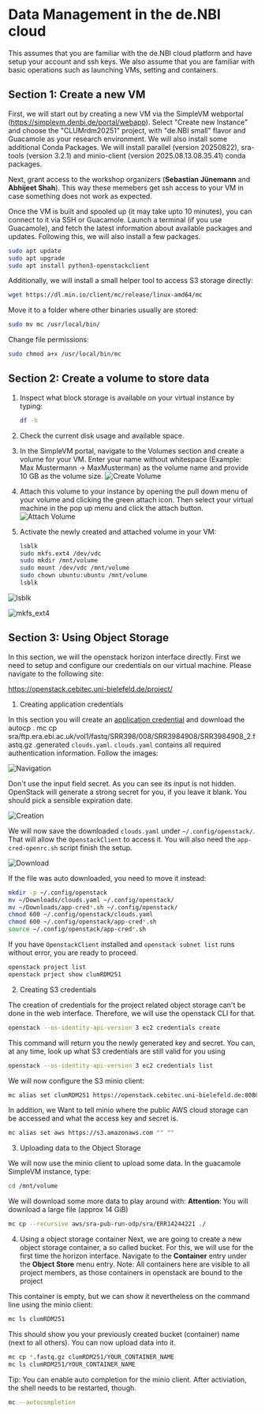 # Data Management in the de.NBI cloud

This assumes that you are familiar with the de.NBI cloud platform and have setup your account and ssh keys.
We also assume that you are familiar with basic operations such as launching VMs, setting and containers.

## Section 1: Create a new VM

First, we will start out by creating a new VM via the SimpleVM webportal (https://simplevm.denbi.de/portal/webapp). Select "Create new Instance" and choose the "CLUMrdm20251" project, with "de.NBI small" flavor and Guacamole as your research environment. We will also install some additional Conda Packages. We will install parallel (version 20250822), sra-tools (version 3.2.1) and minio-client (version 2025.08.13.08.35.41) conda packages.

Next, grant access to the workshop organizers (**Sebastian Jünemann** and **Abhijeet Shah**). This way these memebers get ssh access to your VM in case something does not work as expected. 

Once the VM is built and spooled up (it may take upto 10 minutes), you can connect to it via SSH or Guacamole. Launch a terminal (if you use Guacamole), and fetch the latest information about available packages and updates. Following this, we will also install a few packages.

```bash
sudo apt update
sudo apt upgrade
sudo apt install python3-openstackclient
```
 Additionally, we will install a small helper tool to access S3 storage directly:
 
   ``` bash
   wget https://dl.min.io/client/mc/release/linux-amd64/mc
   ```
   Move it to a folder where other binaries usually are stored:
   ``` bash
   sudo mv mc /usr/local/bin/
   ```
   Change file permissions:
   ``` bash
   sudo chmod a+x /usr/local/bin/mc
   ```

## Section 2: Create a volume to store data

1. Inspect what block storage is available on your virtual instance by typing:

   ``` bash
   df -h 
   ```

2. Check the current disk usage and available space.

3. In the SimpleVM portal, navigate to the Volumes section and create a volume for your VM.
   Enter your name without whitespace (Example: Max Mustermann -> MaxMusterman) as the volume name 
   and provide 10 GB as the volume size.
   ![Create Volume](figures/createVolume.png)

4. Attach this volume to your instance by opening the pull down menu of your volume and
   clicking the green attach icon. Then select your virtual machine in the pop up menu and
   click the attach button.
   ![Attach Volume](figures/attachVolume.png)

5. Activate the newly created and attached volume in your VM:

   ``` bash
   lsblk
   sudo mkfs.ext4 /dev/vdc
   sudo mkdir /mnt/volume   
   sudo mount /dev/vdc /mnt/volume
   sudo chown ubuntu:ubuntu /mnt/volume
   lsblk   
   ```
 
![lsblk](figures/lsblk.png)

![mkfs_ext4](figures/mkfs_ext4.png)

## Section 3: Using Object Storage

In this section, we will the openstack horizon interface directly.
First we need to setup and configure our credentials on our virtual machine.
Please navigate to the following site:

<https://openstack.cebitec.uni-bielefeld.de/project/>

1. Creating application credentials

In this section you will create an [application
credential](https://docs.redhat.com/en/documentation/red_hat_openstack_platform/14/html/users_and_identity_management_guide/application_credentials)
and download the autocp  .
mc cp sra/ftp.era.ebi.ac.uk/vol1/fastq/SRR398/008/SRR3984908/SRR3984908_2.fastq.gz .generated `clouds.yaml`. `clouds.yaml` contains all
required authentication information. Follow the images:

![Navigation](images/ac_screen1.png)

Don't use the input field secret. As you can see its input is not
hidden. OpenStack will generate a strong secret for you, if you leave it
blank. You should pick a sensible expiration date.

![Creation](images/ac_screen2.png)

We will now save the downloaded `clouds.yaml` under
`~/.config/openstack/`. That will allow the `OpenstackClient` to access
it. You will also need the `app-cred-openrc.sh` script finish the setup.

![Download](images/ac_screen3.png)

If the file was auto downloaded, you need to move it instead:

``` bash
mkdir -p ~/.config/openstack
mv ~/Downloads/clouds.yaml ~/.config/openstack/
mv ~/Downloads/app-cred*.sh ~/.config/openstack/
chmod 600 ~/.config/openstack/clouds.yaml
chmod 600 ~/.config/openstack/app-cred*.sh
source ~/.config/openstack/app-cred*.sh
```

If you have `OpenstackClient` installed and `openstack subnet list` runs
without error, you are ready to proceed.

``` bash
openstack project list
openstack prject show clumRDM251
```

2. Creating S3 credentials

The creation of credentials for the project related object storage can't
be done in the web interface. Therefore, we will use the openstack CLI
for that.

``` bash
openstack --os-identity-api-version 3 ec2 credentials create
```

This command will return you the newly generated key and secret. You
can, at any time, look up what S3 credentials are still valid for you
using

``` bash
openstack --os-identity-api-version 3 ec2 credentials list
```

We will now configure the S3 minio client:

``` bash
mc alias set clumRDM251 https://openstack.cebitec.uni-bielefeld.de:8080/ <YOUR-ACCESS-KEY> <YOUR-SECRET-KEY>
```
In addition, we Want to tell minio where the public AWS cloud storage can be accessed and what the access key and secret is.
``` bash
mc alias set aws https://s3.amazonaws.com "" ""
```

3. Uploading data to the Object Storage

We will now use the minio client to upload some data. In the guacamole
SimpleVM instance, type:

``` bash
cd /mnt/volume
```

We will download some more data to play around with:
**Attention**: You will download a large file (approx 14 GiB)

``` bash
mc cp --recursive aws/sra-pub-run-odp/sra/ERR14244221 ./
```

4. Using a object storage container
Next, we are going to create a new object storage container, a so called
bucket. For this, we will use for the first time the horizon interface.
Navigate to the **Container** entry under the **Object Store** menu
entry. Note: All containers here are visible to all project members, as
those containers in openstack are bound to the project

This container is empty, but we can show it nevertheless on the command
line using the minio client:

``` bash
mc ls clumRDM251
```

This should show you your previously created bucket (container) name
(next to all others). You can now upload data into it.

``` bash
mc cp *.fastq.gz clumRDM251/YOUR_CONTAINER_NAME
mc ls clumRDM251/YOUR_CONTAINER_NAME
```

Tip: You can enable auto completion for the minio client. After
activiation, the shell needs to be restarted, though.

``` bash
mc --autocompletion
```
